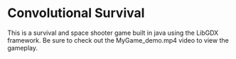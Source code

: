 # Convolutional Survival

This is a survival and space shooter game built in java using the LibGDX framework. Be sure to check out the MyGame_demo.mp4 video to view the gameplay. 
